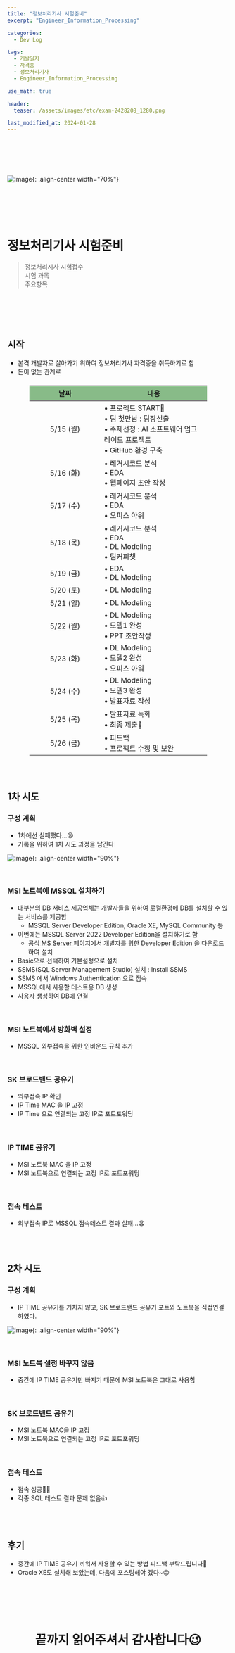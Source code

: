 ```yaml
---
title: "정보처리기사 시험준비"
excerpt: "Engineer_Information_Processing"

categories:
  - Dev Log

tags:
  - 개발일지
  - 자격증
  - 정보처리기사
  - Engineer_Information_Processing

use_math: true

header:
  teaser: /assets/images/etc/exam-2428208_1280.png

last_modified_at: 2024-01-28
---
```





<br><br><br><br>


![image](../../assets/images/etc/exam-2428208_1280.png){: .align-center width="70%"}   


<br><br><br><br>


# 정보처리기사 시험준비  
> 정보처리시사 시험접수  
> 시험 과목  
> 주요항목  


<br><br><br><br>




## 시작

- 본격 개발자로 살아가기 위하여 정보처리기사 자격증을 취득하기로 함
- 돈이 없는 관계로 



<table style="width : 80%; margin : auto;">
  <tbody style="width : 100%; display : table;">
    <tr style="border-bottom : 3px solid gray; background-color : #88bb88;">
      <th style="width : 40%; text-align : center;">날짜</th>
      <th style="width : 60%; text-align : center;">내용</th>
    </tr>
    <tr>
      <td style="width : 40%; text-align : center;">5/15 (월)</td>
      <td> • 프로젝트 START🚀 <br> • 팀 첫만남 : 팀장선출 <br> • 주제선정 : AI 소프트웨어 업그레이드 프로젝트 <br> • GitHub 환경 구축 </td>
    </tr>
    <tr>
      <td style="width : 40%; text-align : center;">5/16 (화)</td>
      <td> • 레거시코드 분석 <br> • EDA <br> • 웹페이지 초안 작성 </td>
    </tr>
    <tr>
      <td style="width : 40%; text-align : center;">5/17 (수)</td>
      <td> • 레거시코드 분석 <br> • EDA <br> • 오피스 아워 </td>
    </tr>
    <tr>
      <td style="width : 40%; text-align : center;">5/18 (목)</td>
      <td> • 레거시코드 분석 <br> • EDA <br> • DL Modeling <br> • 팀커피챗 </td>
    </tr>
    <tr>
      <td style="width : 40%; text-align : center;">5/19 (금)</td>
      <td> • EDA <br> • DL Modeling </td>
    </tr>
    <tr>
      <td style="width : 40%; text-align : center;">5/20 (토)</td>
      <td> • DL Modeling </td>
    </tr>
    <tr>
      <td style="width : 40%; text-align : center;">5/21 (일)</td>
      <td> • DL Modeling </td>
    </tr>
    <tr>
      <td style="width : 40%; text-align : center;">5/22 (월)</td>
      <td> • DL Modeling <br> • 모델1 완성 <br> • PPT 초안작성 </td>
    </tr>
    <tr>
      <td style="width : 40%; text-align : center;">5/23 (화)</td>
      <td> • DL Modeling <br> • 모델2 완성 <br> • 오피스 아워 </td>
    </tr>
    <tr>
      <td style="width : 40%; text-align : center;">5/24 (수)</td>
      <td> • DL Modeling <br> • 모델3 완성 <br> • 발표자료 작성 </td>
    </tr>
    <tr>
      <td style="width : 40%; text-align : center;">5/25 (목)</td>
      <td> • 발표자료 녹화 <br> • 최종 제출🚩</td>
    </tr>
    <tr>
      <td style="width : 40%; text-align : center;">5/26 (금)</td>
      <td> • 피드백 <br> • 프로젝트 수정 및 보완</td>
    </tr>
  </tbody>
</table>







<br><br>


## 1차 시도
### 구성 계획
- 1차에선 실패했다...😫
- 기록을 위하여 1차 시도 과정을 남긴다

![image](../../assets/ppt/plan1.jpg){: .align-center width="90%"}  

<br>

### MSI 노트북에 MSSQL 설치하기
- 대부분의 DB 서비스 제공업체는 개발자들을 위하여 로컬환경에 DB를 설치할 수 있는 서비스를 제공함
  - MSSQL Server Developer Edition, Oracle XE, MySQL Community 등
- 이번에는 MSSQL Server 2022 Developer Edition을 설치하기로 함
  - [공식 MS Server 페이지](https://www.microsoft.com/ko-kr/sql-server/sql-server-downloads)에서 개발자를 위한 Developer Edition 을 다운로드하여 설치
- Basic으로 선택하여 기본설정으로 설치
- SSMS(SQL Server Management Studio) 설치 : Install SSMS
- SSMS 에서 Windows Authentication 으로 접속
- MSSQL에서 사용할 테스트용 DB 생성
- 사용자 생성하여 DB에 연결

<br>

### MSI 노트북에서 방화벽 설정
- MSSQL 외부접속을 위한 인바운드 규칙 추가

<br>

### SK 브로드밴드 공유기
- 외부접속 IP 확인
- IP Time MAC 을 IP 고정
- IP Time 으로 연결되는 고정 IP로 포트포워딩

<br>

### IP TIME 공유기
- MSI 노트북 MAC 을 IP 고정
- MSI 노트북으로 연결되는 고정 IP로 포트포워딩

<br>

### 접속 테스트
- 외부접속 IP로 MSSQL 접속테스트 결과 실패...😫


<br><br>


## 2차 시도
### 구성 계획
- IP TIME 공유기를 거치지 않고, SK 브로드밴드 공유기 포트와 노트북을 직접연결하였다.

![image](../../assets/ppt/plan2.jpg){: .align-center width="90%"} 

<br>

### MSI 노트북 설정 바꾸지 않음
- 중간에 IP TIME 공유기만 빠지기 때문에 MSI 노트북은 그대로 사용함

<br>

### SK 브로드밴드 공유기
- MSI 노트북 MAC을 IP 고정
- MSI 노트북으로 연결되는 고정 IP로 포트포워딩

<br>

### 접속 테스트
- 접속 성공🎊🎉
- 각종 SQL 테스트 결과 문제 없음👍


<br><br>


## 후기
- 중간에 IP TIME 공유기 끼워서 사용할 수 있는 방법 피드백 부탁드립니다👏
- Oracle XE도 설치해 보았는데, 다음에 포스팅해야 겠다~😊





<br><br><br><br>
<center>
<h1>끝까지 읽어주셔서 감사합니다😉</h1>
</center>
<br><br><br><br>





